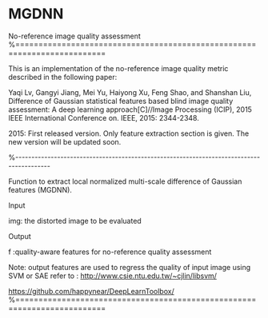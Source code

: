 # MGDNN
No-reference image quality assessment
%=========================================================================

This is an implementation of the no-reference image quality metric described in the following paper:

Yaqi Lv, Gangyi Jiang, Mei Yu, Haiyong Xu, Feng Shao, and Shanshan Liu, 
Difference of Gaussian statistical features based blind image quality 
assessment: A deep learning approach[C]//Image Processing (ICIP), 
2015 IEEE International Conference on. IEEE, 2015: 2344-2348.

2015: First released version. Only feature extraction section is given. 
The new version will be updated soon.

%-----------------------------------------------------------------------------------------

Function to extract local normalized multi-scale difference of Gaussian features (MGDNN). 

Input

img: the distorted image to be evaluated

Output

f :quality-aware features for no-reference quality assessment

Note: output features are used to regress the quality of input image using SVM or SAE refer to :
http://www.csie.ntu.edu.tw/~cjlin/libsvm/

https://github.com/happynear/DeepLearnToolbox/
%=========================================================================
